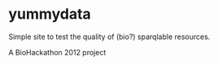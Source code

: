 yummydata
=========

Simple site to test the quality of (bio?) sparqlable resources.

A BioHackathon 2012 project

